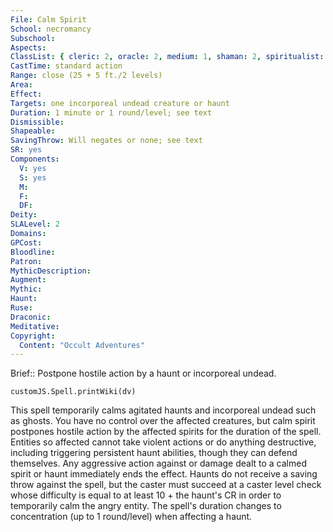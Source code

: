 ```yaml
---
File: Calm Spirit
School: necromancy
Subschool: 
Aspects: 
ClassList: { cleric: 2, oracle: 2, medium: 1, shaman: 2, spiritualist: 2 }
CastTime: standard action
Range: close (25 + 5 ft./2 levels)
Area: 
Effect: 
Targets: one incorporeal undead creature or haunt
Duration: 1 minute or 1 round/level; see text
Dismissible: 
Shapeable: 
SavingThrow: Will negates or none; see text
SR: yes
Components:
  V: yes
  S: yes
  M: 
  F: 
  DF: 
Deity: 
SLALevel: 2
Domains: 
GPCost: 
Bloodline: 
Patron: 
MythicDescription: 
Augment: 
Mythic: 
Haunt: 
Ruse: 
Draconic: 
Meditative: 
Copyright:
  Content: "Occult Adventures"
---
```

Brief:: Postpone hostile action by a haunt or incorporeal undead.

```dataviewjs
customJS.Spell.printWiki(dv)
```

This spell temporarily calms agitated haunts and incorporeal undead such as ghosts. You have no control over the affected creatures, but calm spirit postpones hostile action by the affected spirits for the duration of the spell. Entities so affected cannot take violent actions or do anything destructive, including triggering persistent haunt abilities, though they can defend themselves. Any aggressive action against or damage dealt to a calmed spirit or haunt immediately ends the effect.  Haunts do not receive a saving throw against the spell, but the caster must succeed at a caster level check whose difficulty is equal to at least 10 + the haunt's CR in order to temporarily calm the angry entity. The spell's duration changes to concentration (up to 1 round/level) when affecting a haunt.
